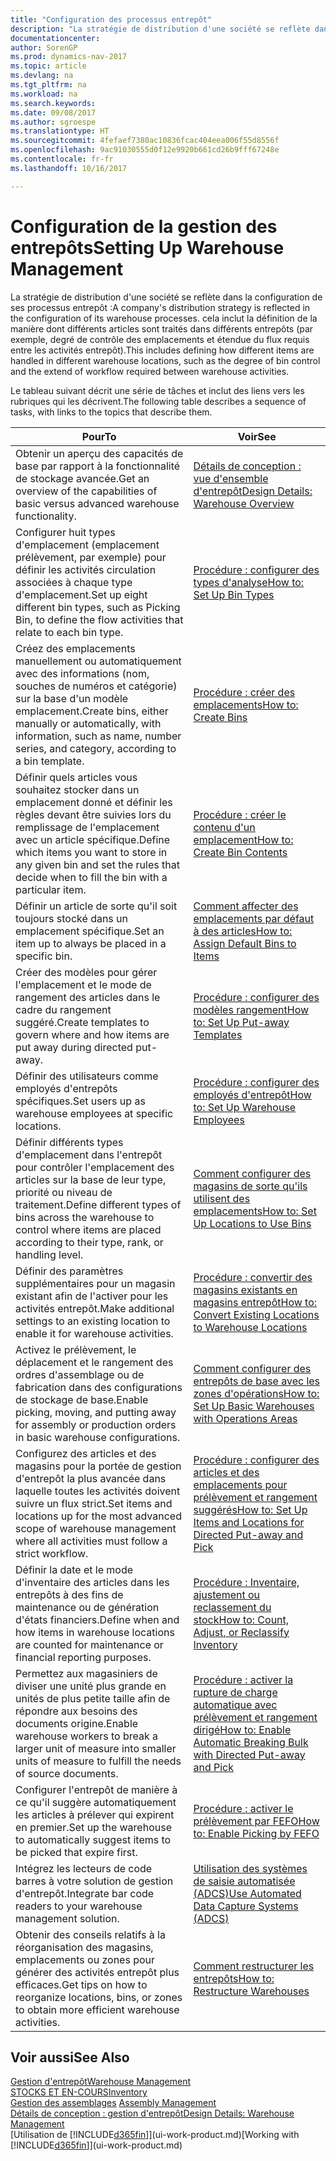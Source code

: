 ```yaml
---
title: "Configuration des processus entrepôt"
description: "La stratégie de distribution d'une société se reflète dans la configuration de ses processus entrepôt : cela inclut la définition de la manière dont différents articles sont traités dans différents entrepôts (par exemple, degré de contrôle des emplacements et étendue du flux requis entre les activités entrepôt)."
documentationcenter: 
author: SorenGP
ms.prod: dynamics-nav-2017
ms.topic: article
ms.devlang: na
ms.tgt_pltfrm: na
ms.workload: na
ms.search.keywords: 
ms.date: 09/08/2017
ms.author: sgroespe
ms.translationtype: HT
ms.sourcegitcommit: 4fefaef7380ac10836fcac404eea006f55d8556f
ms.openlocfilehash: 9ac91030555d0f12e9920b661cd26b9fff67248e
ms.contentlocale: fr-fr
ms.lasthandoff: 10/16/2017

---
```

# <a name="setting-up-warehouse-management"></a><span data-ttu-id="6ecb7-104">Configuration de la gestion des entrepôts</span><span class="sxs-lookup"><span data-stu-id="6ecb7-104">Setting Up Warehouse Management</span></span>
<span data-ttu-id="6ecb7-105">La stratégie de distribution d'une société se reflète dans la configuration de ses processus entrepôt :</span><span class="sxs-lookup"><span data-stu-id="6ecb7-105">A company's distribution strategy is reflected in the configuration of its warehouse processes.</span></span> <span data-ttu-id="6ecb7-106">cela inclut la définition de la manière dont différents articles sont traités dans différents entrepôts (par exemple, degré de contrôle des emplacements et étendue du flux requis entre les activités entrepôt).</span><span class="sxs-lookup"><span data-stu-id="6ecb7-106">This includes defining how different items are handled in different warehouse locations, such as the degree of bin control and the extend of workflow required between warehouse activities.</span></span>  

 <span data-ttu-id="6ecb7-107">Le tableau suivant décrit une série de tâches et inclut des liens vers les rubriques qui les décrivent.</span><span class="sxs-lookup"><span data-stu-id="6ecb7-107">The following table describes a sequence of tasks, with links to the topics that describe them.</span></span>   

|<span data-ttu-id="6ecb7-108">**Pour**</span><span class="sxs-lookup"><span data-stu-id="6ecb7-108">**To**</span></span>|<span data-ttu-id="6ecb7-109">**Voir**</span><span class="sxs-lookup"><span data-stu-id="6ecb7-109">**See**</span></span>|  
|------------|-------------|  
|<span data-ttu-id="6ecb7-110">Obtenir un aperçu des capacités de base par rapport à la fonctionnalité de stockage avancée.</span><span class="sxs-lookup"><span data-stu-id="6ecb7-110">Get an overview of the capabilities of basic versus advanced warehouse functionality.</span></span>|[<span data-ttu-id="6ecb7-111">Détails de conception : vue d'ensemble d'entrepôt</span><span class="sxs-lookup"><span data-stu-id="6ecb7-111">Design Details: Warehouse Overview</span></span>](design-details-warehouse-overview.md)|  
|<span data-ttu-id="6ecb7-112">Configurer huit types d'emplacement (emplacement prélèvement, par exemple) pour définir les activités circulation associées à chaque type d'emplacement.</span><span class="sxs-lookup"><span data-stu-id="6ecb7-112">Set up eight different bin types, such as Picking Bin, to define the flow activities that relate to each bin type.</span></span>|[<span data-ttu-id="6ecb7-113">Procédure : configurer des types d'analyse</span><span class="sxs-lookup"><span data-stu-id="6ecb7-113">How to: Set Up Bin Types</span></span>](warehouse-how-to-set-up-bin-types.md)|  
|<span data-ttu-id="6ecb7-114">Créez des emplacements manuellement ou automatiquement avec des informations (nom, souches de numéros et catégorie) sur la base d'un modèle emplacement.</span><span class="sxs-lookup"><span data-stu-id="6ecb7-114">Create bins, either manually or automatically, with information, such as name, number series, and category, according to a bin template.</span></span>|[<span data-ttu-id="6ecb7-115">Procédure : créer des emplacements</span><span class="sxs-lookup"><span data-stu-id="6ecb7-115">How to: Create Bins</span></span>](warehouse-how-to-create-individual-bins.md)|  
|<span data-ttu-id="6ecb7-116">Définir quels articles vous souhaitez stocker dans un emplacement donné et définir les règles devant être suivies lors du remplissage de l'emplacement avec un article spécifique.</span><span class="sxs-lookup"><span data-stu-id="6ecb7-116">Define which items you want to store in any given bin and set the rules that decide when to fill the bin with a particular item.</span></span>|[<span data-ttu-id="6ecb7-117">Procédure : créer le contenu d'un emplacement</span><span class="sxs-lookup"><span data-stu-id="6ecb7-117">How to: Create Bin Contents</span></span>](warehouse-how-to-set-up-bin-contents.md)|  
|<span data-ttu-id="6ecb7-118">Définir un article de sorte qu'il soit toujours stocké dans un emplacement spécifique.</span><span class="sxs-lookup"><span data-stu-id="6ecb7-118">Set an item up to always be placed in a specific bin.</span></span>|[<span data-ttu-id="6ecb7-119">Comment affecter des emplacements par défaut à des articles</span><span class="sxs-lookup"><span data-stu-id="6ecb7-119">How to: Assign Default Bins to Items</span></span>](warehouse-how-to-assign-default-bins-to-items.md)|
|<span data-ttu-id="6ecb7-120">Créer des modèles pour gérer l'emplacement et le mode de rangement des articles dans le cadre du rangement suggéré.</span><span class="sxs-lookup"><span data-stu-id="6ecb7-120">Create templates to govern where and how items are put away during directed put-away.</span></span>|[<span data-ttu-id="6ecb7-121">Procédure : configurer des modèles rangement</span><span class="sxs-lookup"><span data-stu-id="6ecb7-121">How to: Set Up Put-away Templates</span></span>](warehouse-how-to-set-up-put-away-templates.md)|
|<span data-ttu-id="6ecb7-122">Définir des utilisateurs comme employés d'entrepôts spécifiques.</span><span class="sxs-lookup"><span data-stu-id="6ecb7-122">Set users up as warehouse employees at specific locations.</span></span>|[<span data-ttu-id="6ecb7-123">Procédure : configurer des employés d'entrepôt</span><span class="sxs-lookup"><span data-stu-id="6ecb7-123">How to: Set Up Warehouse Employees</span></span>](warehouse-how-to-set-up-warehouse-employees.md)|
|<span data-ttu-id="6ecb7-124">Définir différents types d'emplacement dans l'entrepôt pour contrôler l'emplacement des articles sur la base de leur type, priorité ou niveau de traitement.</span><span class="sxs-lookup"><span data-stu-id="6ecb7-124">Define different types of bins across the warehouse to control where items are placed according to their type, rank, or handling level.</span></span>|[<span data-ttu-id="6ecb7-125">Comment configurer des magasins de sorte qu'ils utilisent des emplacements</span><span class="sxs-lookup"><span data-stu-id="6ecb7-125">How to: Set Up Locations to Use Bins</span></span>](warehouse-how-to-set-up-locations-to-use-bins.md)|
|<span data-ttu-id="6ecb7-126">Définir des paramètres supplémentaires pour un magasin existant afin de l'activer pour les activités entrepôt.</span><span class="sxs-lookup"><span data-stu-id="6ecb7-126">Make additional settings to an existing location to enable it for warehouse activities.</span></span>|[<span data-ttu-id="6ecb7-127">Procédure : convertir des magasins existants en magasins entrepôt</span><span class="sxs-lookup"><span data-stu-id="6ecb7-127">How to: Convert Existing Locations to Warehouse Locations</span></span>](warehouse-how-to-convert-existing-locations-to-warehouse-locations.md)|
|<span data-ttu-id="6ecb7-128">Activez le prélèvement, le déplacement et le rangement des ordres d'assemblage ou de fabrication dans des configurations de stockage de base.</span><span class="sxs-lookup"><span data-stu-id="6ecb7-128">Enable picking, moving, and putting away for assembly or production orders in basic warehouse configurations.</span></span>|[<span data-ttu-id="6ecb7-129">Comment configurer des entrepôts de base avec les zones d'opérations</span><span class="sxs-lookup"><span data-stu-id="6ecb7-129">How to: Set Up Basic Warehouses with Operations Areas</span></span>](warehouse-how-to-set-up-basic-warehouses-with-operations-areas.md)|  
|<span data-ttu-id="6ecb7-130">Configurez des articles et des magasins pour la portée de gestion d'entrepôt la plus avancée dans laquelle toutes les activités doivent suivre un flux strict.</span><span class="sxs-lookup"><span data-stu-id="6ecb7-130">Set items and locations up for the most advanced scope of warehouse management where all activities must follow a strict workflow.</span></span>|[<span data-ttu-id="6ecb7-131">Procédure : configurer des articles et des emplacements pour prélèvement et rangement suggérés</span><span class="sxs-lookup"><span data-stu-id="6ecb7-131">How to: Set Up Items and Locations for Directed Put-away and Pick</span></span>](warehouse-how-to-set-up-items-for-directed-put-away-and-pick.md)|  
|<span data-ttu-id="6ecb7-132">Définir la date et le mode d'inventaire des articles dans les entrepôts à des fins de maintenance ou de génération d'états financiers.</span><span class="sxs-lookup"><span data-stu-id="6ecb7-132">Define when and how items in warehouse locations are counted for maintenance or financial reporting purposes.</span></span>|[<span data-ttu-id="6ecb7-133">Procédure : Inventaire, ajustement ou reclassement du stock</span><span class="sxs-lookup"><span data-stu-id="6ecb7-133">How to: Count, Adjust, or Reclassify Inventory</span></span>](inventory-how-count-adjust-reclassify.md)|
|<span data-ttu-id="6ecb7-134">Permettez aux magasiniers de diviser une unité plus grande en unités de plus petite taille afin de répondre aux besoins des documents origine.</span><span class="sxs-lookup"><span data-stu-id="6ecb7-134">Enable warehouse workers to break a larger unit of measure into smaller units of measure to fulfill the needs of source documents.</span></span>|[<span data-ttu-id="6ecb7-135">Procédure : activer la rupture de charge automatique avec prélèvement et rangement dirigé</span><span class="sxs-lookup"><span data-stu-id="6ecb7-135">How to: Enable Automatic Breaking Bulk with Directed Put-away and Pick</span></span>](warehouse-enable-automatic-breaking-bulk-with-directed-put-away-and-pick.md)|  
|<span data-ttu-id="6ecb7-136">Configurer l'entrepôt de manière à ce qu'il suggère automatiquement les articles à prélever qui expirent en premier.</span><span class="sxs-lookup"><span data-stu-id="6ecb7-136">Set up the warehouse to automatically suggest items to be picked that expire first.</span></span>|[<span data-ttu-id="6ecb7-137">Procédure : activer le prélèvement par FEFO</span><span class="sxs-lookup"><span data-stu-id="6ecb7-137">How to: Enable Picking by FEFO</span></span>](warehouse-picking-by-fefo.md)|
|<span data-ttu-id="6ecb7-138">Intégrez les lecteurs de code barres à votre solution de gestion d'entrepôt.</span><span class="sxs-lookup"><span data-stu-id="6ecb7-138">Integrate bar code readers to your warehouse management solution.</span></span>|[<span data-ttu-id="6ecb7-139">Utilisation des systèmes de saisie automatisée (ADCS)</span><span class="sxs-lookup"><span data-stu-id="6ecb7-139">Use Automated Data Capture Systems (ADCS)</span></span>](warehouse-use-automated-data-capture-systems-adcs.md)|  
|<span data-ttu-id="6ecb7-140">Obtenir des conseils relatifs à la réorganisation des magasins, emplacements ou zones pour générer des activités entrepôt plus efficaces.</span><span class="sxs-lookup"><span data-stu-id="6ecb7-140">Get tips on how to reorganize locations, bins, or zones to obtain more efficient warehouse activities.</span></span>|[<span data-ttu-id="6ecb7-141">Comment restructurer les entrepôts</span><span class="sxs-lookup"><span data-stu-id="6ecb7-141">How to: Restructure Warehouses</span></span>](warehouse-how-to-restructure-warehouses.md)|  

## <a name="see-also"></a><span data-ttu-id="6ecb7-142">Voir aussi</span><span class="sxs-lookup"><span data-stu-id="6ecb7-142">See Also</span></span>  
[<span data-ttu-id="6ecb7-143">Gestion d'entrepôt</span><span class="sxs-lookup"><span data-stu-id="6ecb7-143">Warehouse Management</span></span>](warehouse-manage-warehouse.md)  
[<span data-ttu-id="6ecb7-144">STOCKS ET EN-COURS</span><span class="sxs-lookup"><span data-stu-id="6ecb7-144">Inventory</span></span>](inventory-manage-inventory.md)  
<span data-ttu-id="6ecb7-145">[Gestion des assemblages](assembly-assemble-items.md)  </span><span class="sxs-lookup"><span data-stu-id="6ecb7-145">[Assembly Management](assembly-assemble-items.md)  </span></span>  
[<span data-ttu-id="6ecb7-146">Détails de conception : gestion d'entrepôt</span><span class="sxs-lookup"><span data-stu-id="6ecb7-146">Design Details: Warehouse Management</span></span>](design-details-warehouse-management.md)  
<span data-ttu-id="6ecb7-147">[Utilisation de [!INCLUDE[d365fin](includes/d365fin_md.md)]](ui-work-product.md)</span><span class="sxs-lookup"><span data-stu-id="6ecb7-147">[Working with [!INCLUDE[d365fin](includes/d365fin_md.md)]](ui-work-product.md)</span></span>

